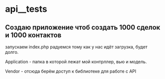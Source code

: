 # api__tests

## Создаю приложение чтоб создать 1000 сделок и 1000 контактов

запускаем index.php  радуемся тому как у нас идёт загрузка, будет долго.

Application - папка в которой лежат мой контрллер, вью и модель.

Vendor -  отсюда берём доступ к библиотеке для работе с API


